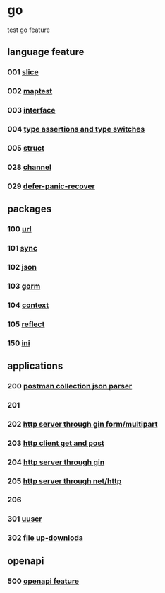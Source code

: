 # go

test go feature

## language feature

### 001 [slice](001)

### 002 [maptest](002)

### 003 [interface](003)

### 004 [type assertions and type switches](004)

### 005 [struct](005)

### 028 [channel](028)

### 029 [defer-panic-recover](029)

## packages

### 100 [url](100)

### 101 [sync](101)

### 102 [json](102)

### 103 [gorm](103)

### 104 [context](104)

### 105 [reflect](105)

### 150 [ini ](150)

## applications

### 200 [postman collection json parser](200)

### 201 [](201)

### 202 [http server through gin form/multipart](202)

### 203 [http client get and post](203)

### 204 [http server through gin](204)

### 205 [http server through net/http](205)

### 206 [](206)

### 301 [uuser](301)

### 302 [file up-downloda](302)

## openapi

### 500 [openapi feature](500)
